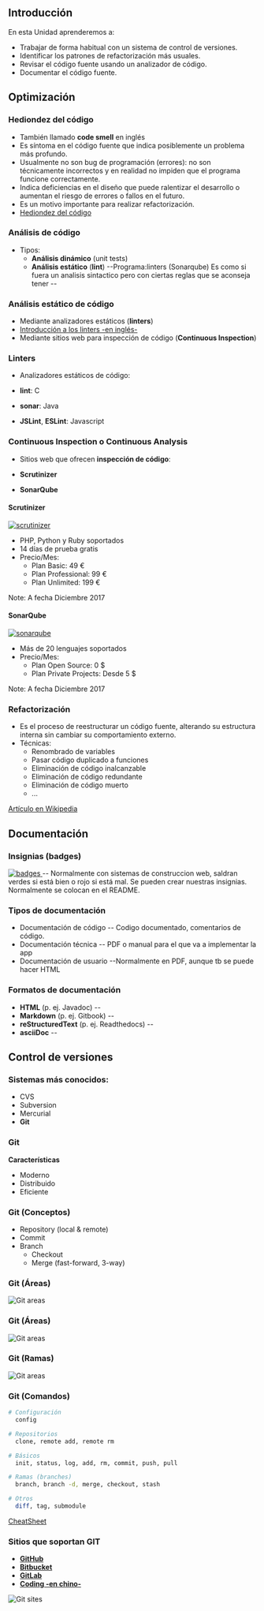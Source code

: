 ## Introducción


En esta Unidad aprenderemos a:

- Trabajar de forma habitual con un sistema de control de versiones.  
- Identificar los patrones de refactorización más usuales.
- Revisar el código fuente usando un analizador de código.
- Documentar el código fuente.



## Optimización


### Hediondez del código

- También llamado __code smell__ en inglés
- Es síntoma en el código fuente que indica posiblemente un problema más profundo.
- Usualmente no son bug de programación (errores): no son técnicamente incorrectos y en realidad no impiden que el programa funcione correctamente. 
- Indica deficiencias en el diseño que puede ralentizar el desarrollo o aumentan el riesgo de errores o fallos en el futuro.
- Es un motivo importante para realizar refactorización.
- [Hediondez del código](https://es.wikipedia.org/wiki/Hediondez_del_c%C3%B3digo)


### Análisis de código

- Tipos:
  - __Análisis dinámico__ (unit tests)
  - __Análisis estático__ (__lint__) --Programa:linters (Sonarqube) Es como si fuera un analisis sintactico pero con ciertas reglas que se aconseja tener --


### Análisis estático de código

- Mediante analizadores estáticos (__linters__)
 - [Introducción a los linters -en inglés-](https://github.com/mcandre/linters)
- Mediante sitios web para inspección de código (__Continuous Inspection__) 


### Linters 

- Analizadores estáticos de código:

 - __lint__: C  
 - __sonar__: Java
 - __JSLint__, __ESLint__: Javascript 


### Continuous Inspection o Continuous Analysis

- Sitios web que ofrecen __inspección de código__:

 - __Scrutinizer__
 - __SonarQube__


#### Scrutinizer

[ ![scrutinizer](assets/scrutinizer.png)  ](https://scrutinizer-ci.com)

- PHP, Python y Ruby soportados
- 14 días de prueba gratis
- Precio/Mes:
  - Plan Basic: 49 €
  - Plan Professional: 99 €
  - Plan Unlimited: 199 €

Note: A fecha Diciembre 2017


#### SonarQube

[ ![sonarqube](assets/sonarqube.png)  ](https://www.sonarqube.org/)

- Más de 20 lenguajes soportados
- Precio/Mes:
  - Plan Open Source: 0 $
  - Plan Private Projects: Desde 5 $ 

Note: A fecha Diciembre 2017


### Refactorización
 
- Es el proceso de reestructurar un código fuente, alterando su estructura interna sin cambiar su comportamiento externo. 
- Técnicas:
  - Renombrado de variables
  - Pasar código duplicado a funciones
  - Eliminación de código inalcanzable
  - Eliminación de código redundante 
  - Eliminación de código muerto
  - ...

[Artículo en Wikipedia](https://es.wikipedia.org/wiki/Eliminaci%C3%B3n_de_c%C3%B3digo_muerto)



## Documentación


### Insignias (badges)

[ ![badges](assets/badges.png) ](https://shields.io/) -- Normalmente con sistemas de construccion web, saldran verdes si está bien o rojo si está mal. Se pueden crear nuestras insignias. Normalmente se colocan en el README.


### Tipos de documentación

- Documentación de código -- Codigo documentado, comentarios de código.
- Documentación técnica -- PDF o manual para el que va a implementar la app
- Documentación de usuario --Normalmente en PDF, aunque tb se puede hacer HTML


### Formatos de documentación

- **HTML** (p. ej. Javadoc) --
- **Markdown** (p. ej. Gitbook) --
- **reStructuredText** (p. ej. Readthedocs) --
- **asciiDoc** --



## Control de versiones


### Sistemas más conocidos:

  - CVS
  - Subversion
  - Mercurial
  - **Git**


### Git

**Características**

- Moderno
- Distribuido
- Eficiente


### Git (Conceptos)

- Repository (local & remote)
- Commit
- Branch
  - Checkout
  - Merge (fast-forward, 3-way)


### Git (Áreas)

![Git areas](assets/git-areas1.png)


### Git (Áreas)

![Git areas](assets/git-areas2.png)


### Git (Ramas)

![Git areas](assets/git-branches.png)


### Git (Comandos)

```bash
# Configuración
  config 

# Repositorios
  clone, remote add, remote rm

# Básicos
  init, status, log, add, rm, commit, push, pull

# Ramas (branches)
  branch, branch -d, merge, checkout, stash

# Otros
  diff, tag, submodule
```

[CheatSheet](https://services.github.com/on-demand/downloads/github-git-cheat-sheet.pdf)


### Sitios que soportan GIT

- __[GitHub](https://github.com)__
- __[Bitbucket](https://bitbucket.org/)__
- __[GitLab](https://gitlab.com/ )__
- __[Coding -en chino-](https://coding.net/)__

![Git sites](assets/git-sites.png)
